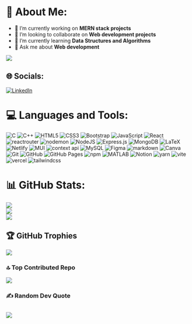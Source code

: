# 💫 About Me:
- 🔭 I’m currently working on **MERN stack projects**
- 👯 I’m looking to collaborate on **Web development projects**
- 🌱 I’m currently learning **Data Structures and Algorithms**
- 💬 Ask me about **Web development**


[![](https://visitcount.itsvg.in/api?id=Prachi309&icon=0&color=0)](https://visitcount.itsvg.in)

## 🌐 Socials:
[![LinkedIn](https://img.shields.io/badge/LinkedIn-%230077B5.svg?logo=linkedin&logoColor=white)](https://www.linkedin.com/in/prachi-singh-547a41259/) 



# 💻 Languages and Tools:
![C](https://img.shields.io/badge/c-%2300599C.svg?style=for-the-badge&logo=c&logoColor=white) ![C++](https://img.shields.io/badge/c++-%2300599C.svg?style=for-the-badge&logo=c%2B%2B&logoColor=white) ![HTML5](https://img.shields.io/badge/html5-%23E34F26.svg?style=for-the-badge&logo=html5&logoColor=white)  ![CSS3](https://img.shields.io/badge/css3-%231572B6.svg?style=for-the-badge&logo=css3&logoColor=white)  ![Bootstrap](https://img.shields.io/badge/bootstrap-%23563D7C.svg?style=for-the-badge&logo=bootstrap&logoColor=white)  ![JavaScript](https://img.shields.io/badge/javascript-%23323330.svg?style=for-the-badge&logo=javascript&logoColor=%23F7DF1E)  ![React](https://img.shields.io/badge/react-%2320232a.svg?style=for-the-badge&logo=react&logoColor=%2361DAFB)  ![reactrouter](https://img.shields.io/badge/react_router-%23CA4245.svg?style=for-the-badge&logo=react-router&logoColor=white) ![nodemon](https://img.shields.io/badge/nodemon-%2767A203.svg?style=for-the-badge&logo=nodemon&logoColor=white) ![NodeJS](https://img.shields.io/badge/node.js-6DA55F?style=for-the-badge&logo=node.js&logoColor=white) ![Express.js](https://img.shields.io/badge/Express.js-%23404d59.svg?style=for-the-badge&logo=express&logoColor=white)  ![MongoDB](https://img.shields.io/badge/mongodb-%2347A248.svg?style=for-the-badge&logo=mongodb&logoColor=white) ![LaTeX](https://img.shields.io/badge/latex-%23008080.svg?style=for-the-badge&logo=latex&logoColor=white) ![Netlify](https://img.shields.io/badge/netlify-%23000000.svg?style=for-the-badge&logo=netlify&logoColor=#00C7B7) ![MUI](https://img.shields.io/badge/MUI-%230081CB.svg?style=for-the-badge&logo=mui&logoColor=white) ![context api](https://img.shields.io/badge/context%20api-%23000000.svg?style=for-the-badge&logo=react&logoColor=white)
 ![MySQL](https://img.shields.io/badge/mysql-4479A1.svg?style=for-the-badge&logo=mysql&logoColor=white) ![Figma](https://img.shields.io/badge/figma-%23F24E1E.svg?style=for-the-badge&logo=figma&logoColor=white) ![markdown](https://img.shields.io/badge/markdown-%23000000.svg?style=for-the-badge&logo=markdown&logoColor=white)
![Canva](https://img.shields.io/badge/Canva-%2300C4CC.svg?style=for-the-badge&logo=Canva&logoColor=white) ![Git](https://img.shields.io/badge/git-%23F05033.svg?style=for-the-badge&logo=git&logoColor=white) ![GitHub](https://img.shields.io/badge/github-%23121011.svg?style=for-the-badge&logo=github&logoColor=white) ![GitHub Pages](https://img.shields.io/badge/github_pages-%23121011.svg?style=for-the-badge&logo=github&logoColor=white) ![npm](https://img.shields.io/badge/npm-%23000000.svg?style=for-the-badge&logo=npm&logoColor=white)
![MATLAB](https://img.shields.io/badge/MATLAB-%23FF8700.svg?style=for-the-badge&logo=matlab&logoColor=white)  ![Notion](https://img.shields.io/badge/notion-%23000000.svg?style=for-the-badge&logo=notion&logoColor=white)  ![yarn](https://img.shields.io/badge/yarn-%232C8EBB.svg?style=for-the-badge&logo=yarn&logoColor=white) ![vite](https://img.shields.io/badge/vite-%23646CFF.svg?style=for-the-badge&logo=vite&logoColor=white)  ![vercel](https://img.shields.io/badge/vercel-%23000000.svg?style=for-the-badge&logo=vercel&logoColor=white) ![tailwindcss](https://img.shields.io/badge/tailwindcss-%2338B2AC.svg?style=for-the-badge&logo=tailwind-css&logoColor=white) 










# 📊 GitHub Stats:
![](https://github-readme-streak-stats.herokuapp.com/?user=Prachi309&theme=dark&hide_border=false)<br/>
![](https://github-readme-stats.vercel.app/api?username=Prachi309&theme=dark&hide_border=false&include_all_commits=false&count_private=false)<br/>
![](https://github-readme-stats.vercel.app/api/top-langs/?username=Prachi309&theme=dark&hide_border=false&include_all_commits=false&count_private=false&layout=compact)

## 🏆 GitHub Trophies
![](https://github-profile-trophy.vercel.app/?username=Prachi309&theme=radical&no-frame=false&no-bg=false&margin-w=4)

### 🔝 Top Contributed Repo
![](https://github-contributor-stats.vercel.app/api?username=Prachi309&limit=5&theme=dark&combine_all_yearly_contributions=true)

### ✍️ Random Dev Quote
![](https://quotes-github-readme.vercel.app/api?type=horizontal&theme=radical)
---


<!-- Proudly created with GPRM ( https://gprm.itsvg.in ) -->
